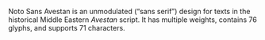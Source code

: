 Noto Sans Avestan is an unmodulated (“sans serif”) design for texts in the historical Middle Eastern _Avestan_ script. It has multiple weights, contains 76 glyphs, and supports 71 characters.